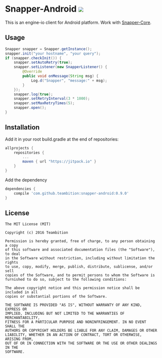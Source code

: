 # Snapper-Android [![](https://jitpack.io/v/teambition/snapper-android.svg)](https://jitpack.io/#teambition/snapper-android)

This is an engine-io client for Android platform. Work with [Snapper-Core](https://github.com/teambition/snapper-core).

## Usage

```java
Snapper snapper = Snapper.getInstance();
snapper.init("your hostname", "your query");
if (snapper.checkInit()) {
    snapper.setAutoRetry(true);
    snapper.setListener(new SnapperListener() {
        @Override
        public void onMessage(String msg) {
            Log.d("Snapper", "message:" + msg);
        }
    });
    snapper.log(true);
    snapper.setRetryInterval(3 * 1000);
    snapper.setMaxRetryTimes(5);
    snapper.open();
}
```

## Installation

Add it in your root build.gradle at the end of repositories:
```gradle
allprojects {
	repositories {
		...
		maven { url "https://jitpack.io" }
	}
}
```
Add the dependency
```gradle
dependencies {
    compile 'com.github.teambition:snapper-android:0.9.0'
}
```

## License

    The MIT License (MIT)

    Copyright (c) 2016 Teambition

    Permission is hereby granted, free of charge, to any person obtaining a copy
    of this software and associated documentation files (the "Software"), to deal
    in the Software without restriction, including without limitation the rights
    to use, copy, modify, merge, publish, distribute, sublicense, and/or sell
    copies of the Software, and to permit persons to whom the Software is
    furnished to do so, subject to the following conditions:

    The above copyright notice and this permission notice shall be included in all
    copies or substantial portions of the Software.

    THE SOFTWARE IS PROVIDED "AS IS", WITHOUT WARRANTY OF ANY KIND, EXPRESS OR
    IMPLIED, INCLUDING BUT NOT LIMITED TO THE WARRANTIES OF MERCHANTABILITY,
    FITNESS FOR A PARTICULAR PURPOSE AND NONINFRINGEMENT. IN NO EVENT SHALL THE
    AUTHORS OR COPYRIGHT HOLDERS BE LIABLE FOR ANY CLAIM, DAMAGES OR OTHER
    LIABILITY, WHETHER IN AN ACTION OF CONTRACT, TORT OR OTHERWISE, ARISING FROM,
    OUT OF OR IN CONNECTION WITH THE SOFTWARE OR THE USE OR OTHER DEALINGS IN THE
    SOFTWARE.
